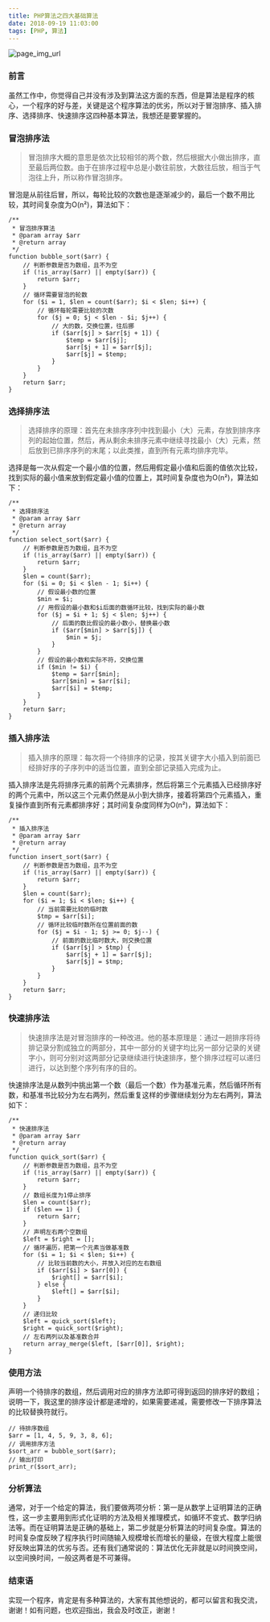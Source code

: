 ```yaml
---
title: PHP算法之四大基础算法
date: 2018-09-19 11:03:00
tags: [PHP, 算法]
---
```


![page_img_url](https://farm1.staticflickr.com/788/40452506164_19761c8a00_c.jpg)

### 前言

虽然工作中，你觉得自己并没有涉及到算法这方面的东西，但是算法是程序的核心，一个程序的好与差，关键是这个程序算法的优劣，所以对于冒泡排序、插入排序、选择排序、快速排序这四种基本算法，我想还是要掌握的。

### 冒泡排序法

> 冒泡排序大概的意思是依次比较相邻的两个数，然后根据大小做出排序，直至最后两位数。由于在排序过程中总是小数往前放，大数往后放，相当于气泡往上升，所以称作冒泡排序。

<!--more-->

冒泡是从前往后冒，所以，每轮比较的次数也是逐渐减少的，最后一个数不用比较，其时间复杂度为O(n²)，算法如下：

```
/**
 * 冒泡排序算法
 * @param array $arr
 * @return array
 */
function bubble_sort($arr) {
    // 判断参数是否为数组，且不为空
    if (!is_array($arr) || empty($arr)) {
        return $arr;
    }
    // 循环需要冒泡的轮数
    for ($i = 1, $len = count($arr); $i < $len; $i++) {
        // 循环每轮需要比较的次数
        for ($j = 0; $j < $len - $i; $j++) {
            // 大的数，交换位置，往后挪
            if ($arr[$j] > $arr[$j + 1]) {
                $temp = $arr[$j];
                $arr[$j + 1] = $arr[$j];
                $arr[$j] = $temp;
            }
        }
    }
    return $arr;
}
```

### 选择排序法

> 选择排序的原理：首先在未排序序列中找到最小（大）元素，存放到排序序列的起始位置，然后，再从剩余未排序元素中继续寻找最小（大）元素，然后放到已排序序列的末尾；以此类推，直到所有元素均排序完毕。

选择是每一次从假定一个最小值的位置，然后用假定最小值和后面的值依次比较，找到实际的最小值来放到假定最小值的位置上，其时间复杂度也为O(n²)，算法如下：

```
/**
 * 选择排序法
 * @param array $arr
 * @return array
 */
function select_sort($arr) {
    // 判断参数是否为数组，且不为空
    if (!is_array($arr) || empty($arr)) {
        return $arr;
    }
    $len = count($arr);
    for ($i = 0; $i < $len - 1; $i++) {
        // 假设最小数的位置
        $min = $i;
        // 用假设的最小数和$i后面的数循环比较，找到实际的最小数
        for ($j = $i + 1; $j < $len; $j++) {
            // 后面的数比假设的最小数小，替换最小数
            if ($arr[$min] > $arr[$j]) {
                $min = $j;
            }
        }
        // 假设的最小数和实际不符，交换位置
        if ($min != $i) {
            $temp = $arr[$min];
            $arr[$min] = $arr[$i];
            $arr[$i] = $temp;
        }
    }
    return $arr;
}
```

### 插入排序法

> 插入排序的原理：每次将一个待排序的记录，按其关键字大小插入到前面已经排好序的子序列中的适当位置，直到全部记录插入完成为止。 

插入排序法是先将排序元素的前两个元素排序，然后将第三个元素插入已经排序好的两个元素中，所以这三个元素仍然是从小到大排序，接着将第四个元素插入，重复操作直到所有元素都排序好；其时间复杂度同样为O(n²)，算法如下：

```
/**
 * 插入排序法
 * @param array $arr
 * @return array
 */
function insert_sort($arr) {
    // 判断参数是否为数组，且不为空
    if (!is_array($arr) || empty($arr)) {
        return $arr;
    }
    $len = count($arr);
    for ($i = 1; $i < $len; $i++) {
        // 当前需要比较的临时数
        $tmp = $arr[$i];
        // 循环比较临时数所在位置前面的数
        for ($j = $i - 1; $j >= 0; $j--) {
            // 前面的数比临时数大，则交换位置
            if ($arr[$j] > $tmp) {
                $arr[$j + 1] = $arr[$j];
                $arr[$j] = $tmp;
            }
        }
    }
    return $arr;
}
```

### 快速排序法

> 快速排序法是对冒泡排序的一种改进。他的基本原理是：通过一趟排序将待排记录分割成独立的两部分，其中一部分的关键字均比另一部分记录的关键字小，则可分别对这两部分记录继续进行快速排序，整个排序过程可以递归进行，以达到整个序列有序的目的。

快速排序法是从数列中挑出第一个数（最后一个数）作为基准元素，然后循环所有数，和基准书比较分为左右两列，然后重复这样的步骤继续划分为左右两列，算法如下：

```
/**
 * 快速排序法
 * @param array $arr
 * @return array
 */
function quick_sort($arr) {
    // 判断参数是否为数组，且不为空
    if (!is_array($arr) || empty($arr)) {
        return $arr;
    }
    // 数组长度为1停止排序
    $len = count($arr);
    if ($len == 1) {
        return $arr;
    }
    // 声明左右两个空数组
    $left = $right = [];
    // 循环遍历，把第一个元素当做基准数
    for ($i = 1; $i < $len; $i++) {
        // 比较当前数的大小，并放入对应的左右数组
        if ($arr[$i] > $arr[0]) {
            $right[] = $arr[$i];
        } else {
            $left[] = $arr[$i];
        }
    }
    // 递归比较
    $left = quick_sort($left);
    $right = quick_sort($right);
    // 左右两列以及基准数合并
    return array_merge($left, [$arr[0]], $right);
}
```

### 使用方法

声明一个待排序的数组，然后调用对应的排序方法即可得到返回的排序好的数组；说明一下，我这里的排序设计都是递增的，如果需要递减，需要修改一下排序算法的比较替换符就行。

```
// 待排序数组
$arr = [1, 4, 5, 9, 3, 8, 6];
// 调用排序方法
$sort_arr = bubble_sort($arr);
// 输出打印
print_r($sort_arr);
```

### 分析算法

通常，对于一个给定的算法，我们要做两项分析：第一是从数学上证明算法的正确性，这一步主要用到形式化证明的方法及相关推理模式，如循环不变式、数学归纳法等。而在证明算法是正确的基础上，第二步就是分析算法的时间复杂度。算法的时间复杂度反映了程序执行时间随输入规模增长而增长的量级，在很大程度上能很好反映出算法的优劣与否。还有我们通常说的：算法优化无非就是以时间换空间，以空间换时间，一般这两者是不可兼得。

### 结束语

实现一个程序，肯定是有多种算法的，大家有其他想说的，都可以留言和我交流，谢谢！如有问题，也欢迎指出，我会及时改正，谢谢！